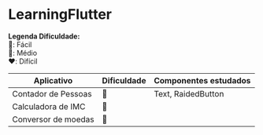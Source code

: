# LearningFlutter

<b>Legenda Dificuldade:</b><br>
💚: Fácil<br>
💛: Médio<br>
❤️: Difícil

<table>
  <thead>
    <tr>
      <th>
        Aplicativo
      </th>
      <th>
        Dificuldade
      </th>
      <th>
        Componentes estudados
      </th>
    </tr>         
  </thead>
  <tbody>
    <tr>
      <td>
        Contador de Pessoas
      </td>
      <td class="text-center">
        💚
      </td>
      <td>
        Text, RaidedButton 
      </td>
    </tr>
    <tr>
      <td>
        Calculadora de IMC
      </td>
      <td class="text-center">
        💚
      </td>
      <td>        
      </td>
    </tr>
    <tr>
      <td>
        Conversor de moedas
      </td>
      <td class="text-center">
        💚
      </td>
      <td>        
      </td>
    </tr>
  </tbody>
</table>
